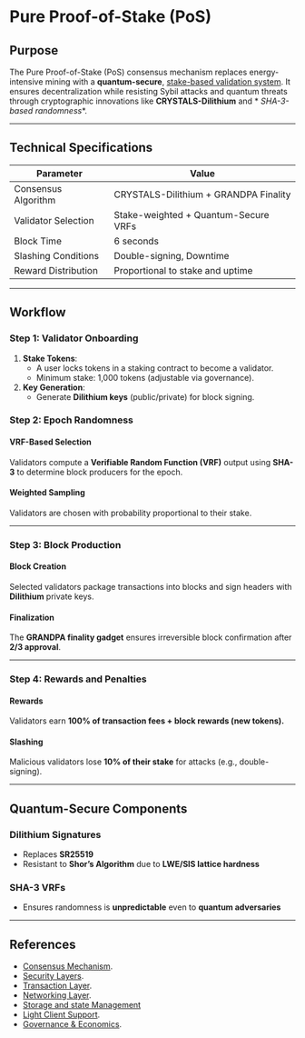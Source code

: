 # Pure Proof-of-Stake (PoS)

## **Purpose**

The Pure Proof-of-Stake (PoS) consensus mechanism replaces energy-intensive mining with a **quantum-secure**, [
stake-based validation system](#step-1-validator-onboarding). It ensures decentralization while
resisting Sybil attacks and quantum threats through cryptographic innovations like **CRYSTALS-Dilithium** and *
*SHA-3-based randomness**.

---

## **Technical Specifications**

| **Parameter**       | **Value**                             |  
|---------------------|---------------------------------------|  
| Consensus Algorithm | CRYSTALS-Dilithium + GRANDPA Finality |  
| Validator Selection | Stake-weighted + Quantum-Secure VRFs  |  
| Block Time          | 6 seconds                             |  
| Slashing Conditions | Double-signing, Downtime              |  
| Reward Distribution | Proportional to stake and uptime      |  

---

## **Workflow**

### **Step 1: Validator Onboarding**

1. **Stake Tokens**:
    - A user locks tokens in a staking contract to become a validator.
    - Minimum stake: 1,000 tokens (adjustable via governance).
2. **Key Generation**:
    - Generate **Dilithium keys** (public/private) for block signing.

### Step 2: Epoch Randomness

#### VRF-Based Selection

Validators compute a **Verifiable Random Function (VRF)** output using **SHA-3** to determine block producers for the
epoch.

#### Weighted Sampling

Validators are chosen with probability proportional to their stake.

---

### Step 3: Block Production

#### Block Creation

Selected validators package transactions into blocks and sign headers with **Dilithium** private keys.

#### Finalization

The **GRANDPA finality gadget** ensures irreversible block confirmation after **2/3 approval**.

---

### Step 4: Rewards and Penalties

#### Rewards

Validators earn **100% of transaction fees + block rewards (new tokens).**

#### Slashing

Malicious validators lose **10% of their stake** for attacks (e.g., double-signing).

---

## Quantum-Secure Components

### Dilithium Signatures

- Replaces **SR25519**
- Resistant to **Shor’s Algorithm** due to **LWE/SIS lattice hardness**

### SHA-3 VRFs

- Ensures randomness is **unpredictable** even to **quantum adversaries**

---

## References

- [Consensus Mechanism](https://github.com/GradeLabz/quantum-resistant-blockchain-docs/blob/main/1.0%20Introduction/1.0%20Introduction.md).
- [Security Layers](https://github.com/GradeLabz/quantum-resistant-blockchain-docs/tree/main/3.0%20Security%20Layers).
- [Transaction Layer](https://github.com/GradeLabz/quantum-resistant-blockchain-docs/blob/main/2.0%20Core%20Blockchain%20Features/2.2%20transaction-layer.md).
- [Networking Layer](https://github.com/GradeLabz/quantum-resistant-blockchain-docs/blob/main/3.0%20Security%20Layers/3.2%20networking-layer.md).
- [Storage and state Management](https://github.com/GradeLabz/quantum-resistant-blockchain-docs/blob/main/3.0%20Security%20Layers/3.3%20storage-and-state-management.md)
- [Light Client Support](https://github.com/GradeLabz/quantum-resistant-blockchain-docs/blob/main/4.0%20Supporting%20Features/4.1%20light-client-support.md).
- [Governance & Economics](https://github.com/GradeLabz/quantum-resistant-blockchain-docs/tree/main/5.0%20Governance%20and%20Economics).
